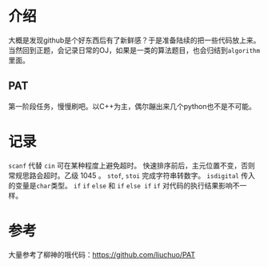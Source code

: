 # 介绍

大概是发现github是个好东西后有了新鲜感？于是准备陆续的把一些代码放上来。当然回到正题，会记录日常的OJ，如果是一类的算法题目，也会归结到`algorithm`里面。

## PAT

第一阶段任务，慢慢刷吧。以C++为主，偶尔蹦出来几个python也不是不可能。

# 记录

`scanf` 代替 `cin` 可在某种程度上避免超时。
快速排序前后，主元位置不变，否则常规思路会超时。乙级 1045 。
`stof`, `stoi` 完成字符串转数字。
`isdigital` 传入的变量是`char`类型。
`if` `if` `else` 和 `if` `else if` `if` 对代码的执行结果影响不一样。

# 参考

大量参考了柳神的哦代码：https://github.com/liuchuo/PAT